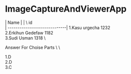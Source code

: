 # ImageCaptureAndViewerApp
| 
Name |                      |  \ id \
| ------------------------------| 
1.Kasu  urgecha             1232 \
2.Erkihun Gedefaw           1182 \
3.Sudi Usman                1318 \

Answer For Choise Parts \ \

1.D \
2.D \
3.C
